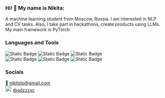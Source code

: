 ### Hi! 👋 My name is Nikita:
A machine learning student from Moscow, Russia.
I am interested in NLP and CV tasks. 
Also, I take part in hackathons, create products using LLMs. 
My main framework is PyTorch

### Languages and Tools 
![Static Badge](https://img.shields.io/badge/python-badge?style=for-the-badge&logo=python&logoColor=yellow&color=blue)
![Static Badge](https://img.shields.io/badge/PyTorch-badge?style=for-the-badge&logo=PyTorch&logoColor=orange&color=black)
![Static Badge](https://img.shields.io/badge/docker-badge?style=for-the-badge&logo=docker&logoColor=lightblue&color=grey)
<br>
![Static Badge](https://img.shields.io/badge/postgres-badge?style=for-the-badge&logo=postgresql&logoColor=white&color=blue)
![Static Badge](https://img.shields.io/badge/pandas-badge?style=for-the-badge&logo=pandas&logoColor=white&color=darkblue)
![Static Badge](https://img.shields.io/badge/scipy-badge?style=for-the-badge&logo=scipy&logoColor=white&color=green)

### Socials
📧 nikitstp@gmail.com
<br>
<img src="https://github.com/qdzzzxc/qdzzzxc/assets/126320160/8682002c-0a8e-4bbb-9dc3-5f59ef850e84" alt="telegram" width="20" height="20"> [@qdzzzxc](https://t.me/qdzzzxc)

